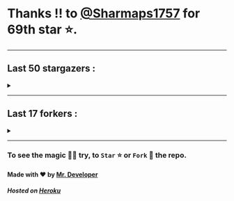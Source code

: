 # Thanks !! to [@Sharmaps1757](https://github.com/Sharmaps1757) for 69th star ⭐.
---

## Last 50 stargazers :
<details><summary></summary>

| No. | Profile Pic | Username | Star Number ⭐ |
| :---: | :---: | :---: | :---: |
| 1. | <img src='https://avatars.githubusercontent.com/u/105053471?v=4'> | [@Sharmaps1757](https://github.com/Sharmaps1757) | 69 |
| 2. | <img src='https://avatars.githubusercontent.com/u/92579700?v=4'> | [@JohnWickKeanue](https://github.com/JohnWickKeanue) | 68 |
| 3. | <img src='https://avatars.githubusercontent.com/u/87847004?v=4'> | [@Hesenovhuseyn](https://github.com/Hesenovhuseyn) | 67 |
| 4. | <img src='https://avatars.githubusercontent.com/u/104765453?v=4'> | [@youssefnasef](https://github.com/youssefnasef) | 66 |
| 5. | <img src='https://avatars.githubusercontent.com/u/105335749?v=4'> | [@spideyboyaman](https://github.com/spideyboyaman) | 65 |
| 6. | <img src='https://avatars.githubusercontent.com/u/60040629?v=4'> | [@JD906](https://github.com/JD906) | 64 |
| 7. | <img src='https://avatars.githubusercontent.com/u/95572329?v=4'> | [@JoelBobanOffline](https://github.com/JoelBobanOffline) | 63 |
| 8. | <img src='https://avatars.githubusercontent.com/u/86429222?v=4'> | [@arun017s](https://github.com/arun017s) | 62 |
| 9. | <img src='https://avatars.githubusercontent.com/u/66241829?v=4'> | [@AwayJob](https://github.com/AwayJob) | 61 |
| 10. | <img src='https://avatars.githubusercontent.com/u/77918734?v=4'> | [@yourtulloh](https://github.com/yourtulloh) | 60 |
| 11. | <img src='https://avatars.githubusercontent.com/u/92523621?v=4'> | [@omiragk05](https://github.com/omiragk05) | 59 |
| 12. | <img src='https://avatars.githubusercontent.com/u/82395901?v=4'> | [@rakeshyt](https://github.com/rakeshyt) | 58 |
| 13. | <img src='https://avatars.githubusercontent.com/u/87684559?v=4'> | [@Meliodas-Demonking](https://github.com/Meliodas-Demonking) | 57 |
| 14. | <img src='https://avatars.githubusercontent.com/u/86404384?v=4'> | [@eaustin6](https://github.com/eaustin6) | 56 |
| 15. | <img src='https://avatars.githubusercontent.com/u/9571025?v=4'> | [@junedkh](https://github.com/junedkh) | 55 |
| 16. | <img src='https://avatars.githubusercontent.com/u/68769346?v=4'> | [@rajput-hemant](https://github.com/rajput-hemant) | 54 |
| 17. | <img src='https://avatars.githubusercontent.com/u/16763276?v=4'> | [@K4CZP3R](https://github.com/K4CZP3R) | 53 |
| 18. | <img src='https://avatars.githubusercontent.com/u/36649395?v=4'> | [@airsquared](https://github.com/airsquared) | 52 |
| 19. | <img src='https://avatars.githubusercontent.com/u/86813581?v=4'> | [@ImDarkLK](https://github.com/ImDarkLK) | 51 |
| 20. | <img src='https://avatars.githubusercontent.com/u/96438111?v=4'> | [@Gishankrishka2](https://github.com/Gishankrishka2) | 50 |
| 21. | <img src='https://avatars.githubusercontent.com/u/85282650?v=4'> | [@Malith-Rukshan](https://github.com/Malith-Rukshan) | 49 |
| 22. | <img src='https://avatars.githubusercontent.com/u/10355528?v=4'> | [@Lesmiscore](https://github.com/Lesmiscore) | 48 |
| 23. | <img src='https://avatars.githubusercontent.com/u/51000885?v=4'> | [@xK4m3l](https://github.com/xK4m3l) | 47 |
| 24. | <img src='https://avatars.githubusercontent.com/u/60372320?v=4'> | [@antoine-lombardo](https://github.com/antoine-lombardo) | 46 |
| 25. | <img src='https://avatars.githubusercontent.com/u/90955030?v=4'> | [@SPECT3R-69](https://github.com/SPECT3R-69) | 45 |
| 26. | <img src='https://avatars.githubusercontent.com/u/89269794?v=4'> | [@svc64](https://github.com/svc64) | 44 |
| 27. | <img src='https://avatars.githubusercontent.com/u/36570169?v=4'> | [@ClementCastel](https://github.com/ClementCastel) | 43 |
| 28. | <img src='https://avatars.githubusercontent.com/u/41164942?v=4'> | [@rk134](https://github.com/rk134) | 42 |
| 29. | <img src='https://avatars.githubusercontent.com/u/16743370?v=4'> | [@megapro17](https://github.com/megapro17) | 41 |
| 30. | <img src='https://avatars.githubusercontent.com/u/33972938?v=4'> | [@pandamoon21](https://github.com/pandamoon21) | 40 |
| 31. | <img src='https://avatars.githubusercontent.com/u/85753037?v=4'> | [@manifesto1](https://github.com/manifesto1) | 39 |
| 32. | <img src='https://avatars.githubusercontent.com/u/65109659?v=4'> | [@Notaghost9997](https://github.com/Notaghost9997) | 38 |
| 33. | <img src='https://avatars.githubusercontent.com/u/83270075?v=4'> | [@gamer191](https://github.com/gamer191) | 37 |
| 34. | <img src='https://avatars.githubusercontent.com/u/73080587?v=4'> | [@XMYSTERlOUSX](https://github.com/XMYSTERlOUSX) | 36 |
| 35. | <img src='https://avatars.githubusercontent.com/u/17056564?v=4'> | [@0x3c3e](https://github.com/0x3c3e) | 35 |
| 36. | <img src='https://avatars.githubusercontent.com/u/20133621?v=4'> | [@NitroFuN](https://github.com/NitroFuN) | 34 |
| 37. | <img src='https://avatars.githubusercontent.com/u/482367?v=4'> | [@nyuszika7h](https://github.com/nyuszika7h) | 33 |
| 38. | <img src='https://avatars.githubusercontent.com/u/84174959?v=4'> | [@S4TyEndRa](https://github.com/S4TyEndRa) | 32 |
| 39. | <img src='https://avatars.githubusercontent.com/u/103633817?v=4'> | [@NullPointer-Ex](https://github.com/NullPointer-Ex) | 31 |
| 40. | <img src='https://avatars.githubusercontent.com/u/87824092?v=4'> | [@codingtuto](https://github.com/codingtuto) | 30 |
| 41. | <img src='https://avatars.githubusercontent.com/u/82335415?v=4'> | [@rahulmanjhu](https://github.com/rahulmanjhu) | 29 |
| 42. | <img src='https://avatars.githubusercontent.com/u/66910428?v=4'> | [@VIKASIND](https://github.com/VIKASIND) | 28 |
| 43. | <img src='https://avatars.githubusercontent.com/u/57279309?v=4'> | [@Droyder7](https://github.com/Droyder7) | 27 |
| 44. | <img src='https://avatars.githubusercontent.com/u/40000538?v=4'> | [@ShubhamJ010](https://github.com/ShubhamJ010) | 26 |
| 45. | <img src='https://avatars.githubusercontent.com/u/102476142?v=4'> | [@hiroultroid93819](https://github.com/hiroultroid93819) | 25 |
| 46. | <img src='https://avatars.githubusercontent.com/u/87156166?v=4'> | [@Soebb](https://github.com/Soebb) | 24 |
| 47. | <img src='https://avatars.githubusercontent.com/u/40020525?v=4'> | [@Angeloem](https://github.com/Angeloem) | 23 |
| 48. | <img src='https://avatars.githubusercontent.com/u/97869723?v=4'> | [@XRoiDX](https://github.com/XRoiDX) | 22 |
| 49. | <img src='https://avatars.githubusercontent.com/u/97147352?v=4'> | [@ThePachirisu](https://github.com/ThePachirisu) | 21 |
| 50. | <img src='https://avatars.githubusercontent.com/u/90682075?v=4'> | [@Parvez342](https://github.com/Parvez342) | 20 |
| 51. | <img src='https://avatars.githubusercontent.com/u/91000547?v=4'> | [@dhanushps](https://github.com/dhanushps) | 19 |

</details>

---

## Last 17 forkers :
<details><summary></summary>

| No. | Profile Pic | Username | Fork Number 🍴 |
| :---: | :---: | :---: | :---: |
| 1. | <img src='https://avatars.githubusercontent.com/u/105053471?v=4'> | [@Sharmaps1757](https://github.com/Sharmaps1757) | 18 |
| 2. | <img src='https://avatars.githubusercontent.com/u/100023533?v=4'> | [@omkar1003](https://github.com/omkar1003) | 17 |
| 3. | <img src='https://avatars.githubusercontent.com/u/104765453?v=4'> | [@youssefnasef](https://github.com/youssefnasef) | 16 |
| 4. | <img src='https://avatars.githubusercontent.com/u/105335749?v=4'> | [@spideyboyaman](https://github.com/spideyboyaman) | 15 |
| 5. | <img src='https://avatars.githubusercontent.com/u/88897873?v=4'> | [@yadianluffy](https://github.com/yadianluffy) | 14 |
| 6. | <img src='https://avatars.githubusercontent.com/u/62926341?v=4'> | [@a0v0](https://github.com/a0v0) | 13 |
| 7. | <img src='https://avatars.githubusercontent.com/u/96438111?v=4'> | [@Gishankrishka2](https://github.com/Gishankrishka2) | 12 |
| 8. | <img src='https://avatars.githubusercontent.com/u/91558902?v=4'> | [@rk134-hub](https://github.com/rk134-hub) | 11 |
| 9. | <img src='https://avatars.githubusercontent.com/u/20133621?v=4'> | [@NitroFuN](https://github.com/NitroFuN) | 10 |
| 10. | <img src='https://avatars.githubusercontent.com/u/482367?v=4'> | [@nyuszika7h](https://github.com/nyuszika7h) | 9 |
| 11. | <img src='https://avatars.githubusercontent.com/u/84174959?v=4'> | [@S4TyEndRa](https://github.com/S4TyEndRa) | 8 |
| 12. | <img src='https://avatars.githubusercontent.com/u/66910428?v=4'> | [@VIKASIND](https://github.com/VIKASIND) | 7 |
| 13. | <img src='https://avatars.githubusercontent.com/u/101307401?v=4'> | [@Tellyfun](https://github.com/Tellyfun) | 6 |
| 14. | <img src='https://avatars.githubusercontent.com/u/102476142?v=4'> | [@hiroultroid93819](https://github.com/hiroultroid93819) | 5 |
| 15. | <img src='https://avatars.githubusercontent.com/u/98212032?v=4'> | [@random772](https://github.com/random772) | 4 |
| 16. | <img src='https://avatars.githubusercontent.com/u/97720718?v=4'> | [@MaheshKmr9](https://github.com/MaheshKmr9) | 3 |
| 17. | <img src='https://avatars.githubusercontent.com/u/85005373?v=4'> | [@HerokuMods](https://github.com/HerokuMods) | 2 |

</details>

---
### To see the magic 🧚‍♂️ try, to `Star` ⭐ or `Fork` 🍴 the repo.
#### Made with ❤️ by [Mr. Developer](https://github.com/MrBotDeveloper)
##### Hosted on [Heroku](https://heroku.com)